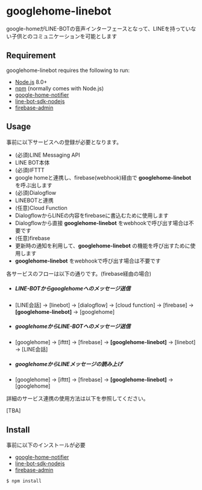 googlehome-linebot
====

google-homeがLINE-BOTの音声インターフェースとなって、LINEを持っていない子供とのコミュニケーションを可能とします

## Requirement
googlehome-linebot requires the following to run:

  * [Node.js][node] 8.0+
  * [npm][npm] (normally comes with Node.js)
  * [google-home-notifier]
  * [line-bot-sdk-nodejs]
  * [firebase-admin]

## Usage

事前に以下サービスへの登録が必要となります。
- (必須)LINE Messaging API
 - LINE BOT本体
- (必須)IFTTT
 - google homeと連携し、firebase(webhook)経由で **googlehome-linebot** を呼ぶ出します
- (必須)Dialogflow
 - LINEBOTと連携
- (任意)Cloud Function
 - DialogflowからLINEの内容をfirebaseに書込むために使用します
 - Dialogflowから直接 **googlehome-linebot** をwebhookで呼び出す場合は不要です
- (任意)firebase
 - 更新時の通知を利用して、**googlehome-linebot** の機能を呼び出すために使用します
 - **googlehome-linebot** をwebhookで呼び出す場合は不要です

各サービスのフローは以下の通りです。(firebase経由の場合)
- ##### LINE-BOTからgooglehomeへのメッセージ送信
 - [LINE会話] -> [linebot] -> [dialogflow] -> [cloud function] -> [firebase] -> **[googlehome-linebot]** -> [googlehome]
- ##### googlehomeからLINE-BOTへのメッセージ送信
 - [googlehome] -> [ifttt] -> [firebase] -> **[googlehome-linebot]** -> [linebot] -> [LINE会話]
- ##### googlehomeからLINEメッセージの読み上げ
 - [googlehome] -> [ifttt] -> [firebase] -> **[googlehome-linebot]** -> [googlehome]

詳細のサービス連携の使用方法は以下を参照してください。

[TBA]

## Install
事前に以下のインストールが必要
* [google-home-notifier]
* [line-bot-sdk-nodejs]
* [firebase-admin]

```sh
$ npm install
```


[node]: https://nodejs.org/
[npm]: https://www.npmjs.com/
[google-home-notifier]: https://github.com/noelportugal/google-home-notifier
[line-bot-sdk-nodejs]: https://github.com/line/line-bot-sdk-nodejs
[firebase-admin]: https://github.com/firebase/firebase-admin-node
